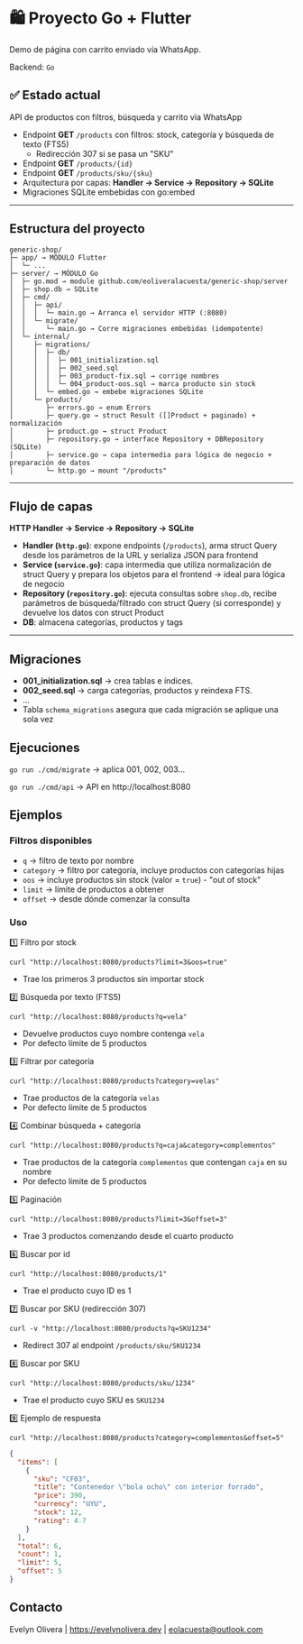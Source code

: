 # 🛍️ Proyecto Go + Flutter

Demo de página con carrito enviado vía WhatsApp.

Backend: `Go`


## ✅ Estado actual
API de productos con filtros, búsqueda y carrito vía WhatsApp

- Endpoint **GET** `/products` con filtros: stock, categoría y búsqueda de texto (FTS5)
  - Redirección 307 si se pasa un "SKU"
- Endpoint **GET** `/products/{id}`
- Endpoint **GET** `/products/sku/{sku}`
- Arquitectura por capas: **Handler → Service → Repository → SQLite**
- Migraciones SQLite embebidas con go:embed

---

## Estructura del proyecto

```text
generic-shop/
├─ app/ → MÓDULO Flutter
│  └─ ...
├─ server/ → MÓDULO Go
│  ├─ go.mod → module github.com/eoliveralacuesta/generic-shop/server
│  ├─ shop.db → SQLite
│  ├─ cmd/
│  │  ├─ api/
│  │  │  └─ main.go → Arranca el servidor HTTP (:8080)
│  │  └─ migrate/
│  │     └─ main.go → Corre migraciones embebidas (idempotente)
│  └─ internal/
│     ├─ migrations/
│     │  ├─ db/
│     │  │  ├─ 001_initialization.sql
│     │  │  ├─ 002_seed.sql
│     │  │  ├─ 003_product-fix.sql → corrige nombres
│     │  │  └─ 004_product-oos.sql → marca producto sin stock
│     │  └─ embed.go → embebe migraciones SQLite
│     └─ products/
│        ├─ errors.go → enum Errors
│        ├─ query.go → struct Result ([]Product + paginado) + normalización
│        ├─ product.go → struct Product
│        ├─ repository.go → interface Repository + DBRepository (SQLite)
│        ├─ service.go → capa intermedia para lógica de negocio + preparación de datos
│        └─ http.go → mount "/products"

```

---

## Flujo de capas
**HTTP Handler → Service → Repository → SQLite**
- **Handler (`http.go`)**: expone endpoints (`/products`), arma struct Query desde los parámetros de la URL y serializa JSON para frontend 
- **Service (`service.go`)**: capa intermedia que utiliza normalización de struct Query y prepara los objetos para el frontend → ideal para lógica de negocio
- **Repository (`repository.go`)**: ejecuta consultas sobre `shop.db`, recibe parámetros de búsqueda/filtrado con struct Query (si corresponde) y devuelve los datos con struct Product
- **DB**: almacena categorías, productos y tags

---

## Migraciones
- **001_initialization.sql** → crea tablas e índices.  
- **002_seed.sql** → carga categorías, productos y reindexa FTS.  
- ...
- Tabla `schema_migrations` asegura que cada migración se aplique una sola vez


## Ejecuciones
`go run ./cmd/migrate` → aplica 001, 002, 003...

`go run ./cmd/api` → API en http://localhost:8080

## Ejemplos

### Filtros disponibles
- `q` → filtro de texto por nombre
- `category` → filtro por categoría, incluye productos con categorías hijas
- `oos` → incluye productos sin stock (valor = `true`) - "out of stock"
- `limit` → límite de productos a obtener
- `offset` → desde dónde comenzar la consulta

### Uso 

1️⃣ Filtro por stock

`curl "http://localhost:8080/products?limit=3&oos=true"`

- Trae los primeros 3 productos sin importar stock

2️⃣ Búsqueda por texto (FTS5)

`curl "http://localhost:8080/products?q=vela"`

- Devuelve productos cuyo nombre contenga `vela`
- Por defecto límite de 5 productos

3️⃣ Filtrar por categoría

`curl "http://localhost:8080/products?category=velas"`

- Trae productos de la categoría `velas`
- Por defecto límite de 5 productos

4️⃣ Combinar búsqueda + categoría

`curl "http://localhost:8080/products?q=caja&category=complementos"`

- Trae productos de la categoría `complementos` que contengan `caja` en su nombre
- Por defecto límite de 5 productos

5️⃣ Paginación

`curl "http://localhost:8080/products?limit=3&offset=3"`

- Trae 3 productos comenzando desde el cuarto producto

6️⃣ Buscar por id

`curl "http://localhost:8080/products/1"`

- Trae el producto cuyo ID es 1

7️⃣ Buscar por SKU (redirección 307)

`curl -v "http://localhost:8080/products?q=SKU1234"`

- Redirect 307 al endpoint `/products/sku/SKU1234`

8️⃣ Buscar por SKU

`curl "http://localhost:8080/products/sku/1234"`

- Trae el producto cuyo SKU es `SKU1234`

9️⃣ Ejemplo de respuesta

`curl "http://localhost:8080/products?category=complementos&offset=5"`

```json
{
  "items": [
    {
      "sku": "CF03",
      "title": "Contenedor \"bola ocho\" con interior forrado",
      "price": 390,
      "currency": "UYU",
      "stock": 12,
      "rating": 4.7
    }
  ],
  "total": 6,
  "count": 1,
  "limit": 5,
  "offset": 5
}
```

## Contacto
Evelyn Olivera | https://evelynolivera.dev | eolacuesta@outlook.com

